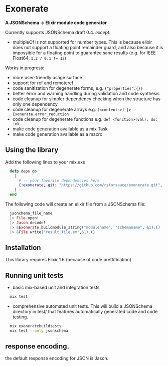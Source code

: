 # Exonerate

**A JSONSchema -> Elixir module code generator**

Currently supports JSONSchema draft 0.4.  *except:*

- multipleOf is not supported for number types.  This is because
elixir does not support a floating point remainder guard, and also
because it is impossible for a floating point to guarantee sane results
(e.g. for IEEE Float64, `1.2 / 0.1 != 12`)

Works in progress:

- more user-friendly usage surface
- support for ref and remoteref
- code sanitization for degenerate forms, e.g. `{"properties":{}}`
- better error and warning handling during validation and code synthesis
- code cleanup for simpler dependency checking when the structure has only one dependency.
- code cleanup for degenerate arrays e.g. `[<contents>] |> Exonerate.error_reduction`
- code cleanup for degenerate functions e.g. `def <function>(val), do: :ok`
- make code generation available as a mix Task
- make code generation available as a macro

## Using the library

Add the following lines to your mix.exs

```elixir
  defp deps do
    [
      # -- your favorite dependencies here
      {:exonerate, git: "https://github.com/rstorsauce/exonerate.git", tag: "master"},
    ]
  end
```

The following code will create an elixir file from a JSONSchema file:
```elixir
  jsonchema_file_name
  |> File.open!
  |> Jason.decode!
  |> &Exonerate.buildmodule_string("modulename", "schemaname", &1).()
  |> &File.write("result_file.ex",&1).()
```

## Installation

This library requires Elixir 1.6 (because of code prettification)

## Running unit tests

- basic mix-based unit and integration tests

```bash
  mix test
```

- comprehensive automated unit tests.  This will build a JSONSchema directory in
test/ that features automatically generated code and code testing.

```bash
  mix exoneratebuildtests
  mix test --only jsonschema
```

## response encoding.

the default response encoding for JSON is Jason.
